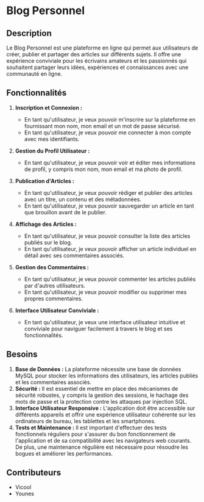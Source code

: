 # Blog Personnel

## Description
Le Blog Personnel est une plateforme en ligne qui permet aux utilisateurs de créer, publier et partager des articles sur différents sujets. Il offre une expérience conviviale pour les écrivains amateurs et les passionnés qui souhaitent partager leurs idées, expériences et connaissances avec une communauté en ligne.

## Fonctionnalités
1. **Inscription et Connexion :**
   - En tant qu'utilisateur, je veux pouvoir m'inscrire sur la plateforme en fournissant mon nom, mon email et un mot de passe sécurisé.
   - En tant qu'utilisateur, je veux pouvoir me connecter à mon compte avec mes identifiants.

2. **Gestion du Profil Utilisateur :**
   - En tant qu'utilisateur, je veux pouvoir voir et éditer mes informations de profil, y compris mon nom, mon email et ma photo de profil.

3. **Publication d'Articles :**
   - En tant qu'utilisateur, je veux pouvoir rédiger et publier des articles avec un titre, un contenu et des métadonnées.
   - En tant qu'utilisateur, je veux pouvoir sauvegarder un article en tant que brouillon avant de le publier.

4. **Affichage des Articles :**
   - En tant qu'utilisateur, je veux pouvoir consulter la liste des articles publiés sur le blog.
   - En tant qu'utilisateur, je veux pouvoir afficher un article individuel en détail avec ses commentaires associés.

5. **Gestion des Commentaires :**
   - En tant qu'utilisateur, je veux pouvoir commenter les articles publiés par d'autres utilisateurs.
   - En tant qu'utilisateur, je veux pouvoir modifier ou supprimer mes propres commentaires.

6. **Interface Utilisateur Conviviale :**
   - En tant qu'utilisateur, je veux une interface utilisateur intuitive et conviviale pour naviguer facilement à travers le blog et ses fonctionnalités.

## Besoins
1. **Base de Données :** La plateforme nécessite une base de données MySQL pour stocker les informations des utilisateurs, les articles publiés et les commentaires associés.
2. **Sécurité :** Il est essentiel de mettre en place des mécanismes de sécurité robustes, y compris la gestion des sessions, le hachage des mots de passe et la protection contre les attaques par injection SQL.
3. **Interface Utilisateur Responsive :** L'application doit être accessible sur différents appareils et offrir une expérience utilisateur cohérente sur les ordinateurs de bureau, les tablettes et les smartphones.
4. **Tests et Maintenance :** Il est important d'effectuer des tests fonctionnels réguliers pour s'assurer du bon fonctionnement de l'application et de sa compatibilité avec les navigateurs web courants. De plus, une maintenance régulière est nécessaire pour résoudre les bogues et améliorer les performances.

## Contributeurs
- Vicool
- Younes

